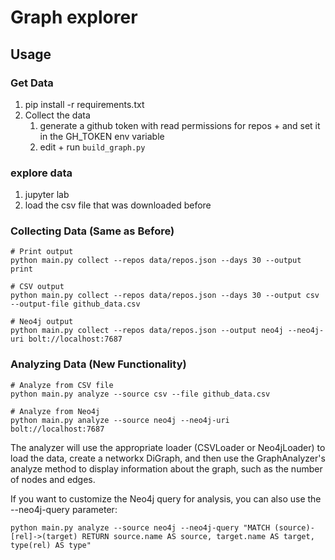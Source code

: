# Graph explorer 

## Usage

### Get Data
1. pip install -r requirements.txt
1. Collect the data
    1. generate a github token with read permissions for repos + and set it in the GH_TOKEN env variable
    1. edit + run `build_graph.py`

### explore data
1. jupyter lab
1. load the csv file that was downloaded before


### Collecting Data (Same as Before)
```
# Print output
python main.py collect --repos data/repos.json --days 30 --output print

# CSV output
python main.py collect --repos data/repos.json --days 30 --output csv --output-file github_data.csv

# Neo4j output
python main.py collect --repos data/repos.json --output neo4j --neo4j-uri bolt://localhost:7687
```

### Analyzing Data (New Functionality)
```
# Analyze from CSV file
python main.py analyze --source csv --file github_data.csv

# Analyze from Neo4j
python main.py analyze --source neo4j --neo4j-uri bolt://localhost:7687
```

The analyzer will use the appropriate loader (CSVLoader or Neo4jLoader) to load the data, create a networkx DiGraph, and then use the GraphAnalyzer's analyze method to display information about the graph, such as the number of nodes and edges.

If you want to customize the Neo4j query for analysis, you can also use the --neo4j-query parameter:
```
python main.py analyze --source neo4j --neo4j-query "MATCH (source)-[rel]->(target) RETURN source.name AS source, target.name AS target, type(rel) AS type"
```